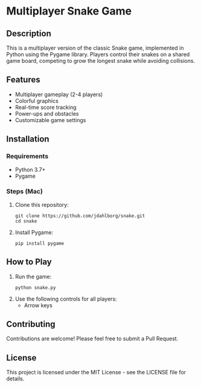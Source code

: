 # Multiplayer Snake Game

## Description
This is a multiplayer version of the classic Snake game, implemented in Python using the Pygame library. Players control their snakes on a shared game board, competing to grow the longest snake while avoiding collisions.

## Features
- Multiplayer gameplay (2-4 players)
- Colorful graphics
- Real-time score tracking
- Power-ups and obstacles
- Customizable game settings

## Installation

### Requirements
- Python 3.7+
- Pygame

### Steps (Mac)
1. Clone this repository:
   ```
   git clone https://github.com/jdahlborg/snake.git
   cd snake
   ```
2. Install Pygame:
   ```
   pip install pygame
   ```

## How to Play
1. Run the game:
   ```
   python snake.py
   ```
2. Use the following controls for all players:
   - Arrow keys

## Contributing
Contributions are welcome! Please feel free to submit a Pull Request.

## License
This project is licensed under the MIT License - see the LICENSE file for details.
